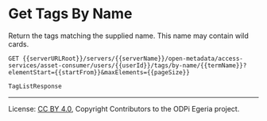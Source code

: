 <!-- SPDX-License-Identifier: CC-BY-4.0 -->
<!-- Copyright Contributors to the ODPi Egeria project. -->

# Get Tags By Name

Return the tags matching the supplied name.
This name may contain wild cards.

```
GET {{serverURLRoot}}/servers/{{serverName}}/open-metadata/access-services/asset-consumer/users/{{userId}}/tags/by-name/{{termName}}?elementStart={{startFrom}}&maxElements={{pageSize}}
```

```java
TagListResponse
```

----
License: [CC BY 4.0](https://creativecommons.org/licenses/by/4.0/),
Copyright Contributors to the ODPi Egeria project.